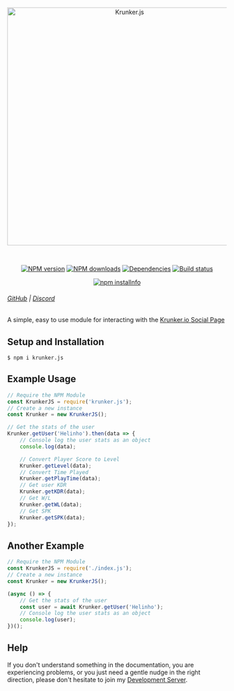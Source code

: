 <div align="center">
  <br />
  <p>
    <a href="https://krunker.io"><img src="https://i.imgur.com/qvTc8OA.png" width="546" alt="Krunker.js" /></a>
  </p>
  <br />
  <p>
    <a href="https://www.npmjs.com/package/krunker.js"><img src="https://img.shields.io/npm/v/krunker.js.svg?maxAge=3600" alt="NPM version" /></a>
    <a href="https://www.npmjs.com/package/krunker.js"><img src="https://img.shields.io/npm/dt/krunker.js.svg?maxAge=3600" alt="NPM downloads" /></a>
    <a href="https://david-dm.org/xAzz/krunker.js"><img src="https://img.shields.io/david/xAzz/krunker.js.svg?maxAge=3600" alt="Dependencies" /></a>
    <a href="https://travis-ci.org/xAzz/krunker.js"><img src="https://travis-ci.org/xAzz/krunker.js.svg" alt="Build status" /></a>
  </p>
  <p>
    <a href="https://nodei.co/npm/krunker.js/"><img src="https://nodei.co/npm/krunker.js.png?downloads=true&stars=true" alt="npm installnfo" /></a>
  </p>
</div>

###### [GitHub](https://github.com/xAzz) | [Discord](https://discord.gg/wB3P92h)

A simple, easy to use module for interacting with the [Krunker.io Social Page](https://krunker.io/social.html)

## Setup and Installation

```
$ npm i krunker.js
```

## Example Usage

```js
// Require the NPM Module
const KrunkerJS = require('krunker.js');
// Create a new instance
const Krunker = new KrunkerJS();

// Get the stats of the user
Krunker.getUser('Helinho').then(data => {
	// Console log the user stats as an object
	console.log(data);

	// Convert Player Score to Level
	Krunker.getLevel(data);
	// Convert Time Played
	Krunker.getPlayTime(data);
	// Get user KDR
	Krunker.getKDR(data);
	// Get W/L
	Krunker.getWL(data);
	// Get SPK
	Krunker.getSPK(data);
});
```

## Another Example

```js
// Require the NPM Module
const KrunkerJS = require('./index.js');
// Create a new instance
const Krunker = new KrunkerJS();

(async () => {
	// Get the stats of the user
	const user = await Krunker.getUser('Helinho');
	// Console log the user stats as an object
	console.log(user);
})();
```

## Help

If you don't understand something in the documentation, you are experiencing problems, or you just need a gentle
nudge in the right direction, please don't hesitate to join my [Development Server](https://discord.gg/wB3P92h).
